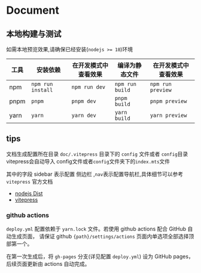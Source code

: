 # Document


## 本地构建与测试

如需本地预览效果,请确保已经安装(`nodejs >= 18`)环境

| 工具 | 安装依赖          | 在开发模式中查看效果 | 编译为静态文件  | 在开发模式中查看效果 |
| ---- | ----------------- | -------------------- | --------------- | -------------------- |
| npm  | `npm run install` | `npm run dev`        | `npm run build` | `npm run preview`    |
| pnpm | `pnpm`            | `pnpm dev`           | `pnpm build`    | `pnpm preview`       |
| yarn | `yarn`            | `yarn dev`           | `yarn build`    | `yarn preview`       |


## tips

文档生成配置所在目录 `doc/.vitepress` 目录下的 `config` 文件或者 `config`目录
vitepress会自动导入 config文件或者`config`文件夹下的`index.mts`文件

其中的字段 sidebar 表示配置 侧边栏 ,`nav`表示配置导航栏,具体细节可以参考 `vitepress` 官方文档


- [nodejs Dist](https://nodejs.org/dist/)
- [vitepress](https://vitepress.dev/zh/guide/getting-started)


### github actions

`deploy.yml` 配置依赖于 `yarn.lock` 文件。若使用 github actions 配合 GitHub 自动生成页面，
请保证 github `{path}/settings/actions` 页面内单选项全部选择顶部第一个。

在第一次生成后，将 `gh-pages` 分支(详见配置 `deploy.yml`) 设为 GitHub pages，后续页面更新由 actions 自动完成。
